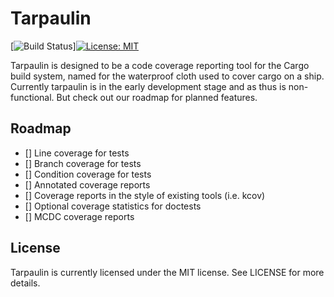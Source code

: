 # Tarpaulin

[![Build Status](https://travis-ci.org/xd009642/tarpaulin.svg?branch=master)][![License: MIT](https://img.shields.io/badge/License-MIT-yellow.svg)](https://opensource.org/licenses/MIT)

Tarpaulin is designed to be a code coverage reporting tool for the Cargo build system, named for the waterproof cloth used to cover cargo on a ship. Currently tarpaulin is in the early development stage and as thus is non-functional. But check out our roadmap for planned features.

## Roadmap

- [] Line coverage for tests
- [] Branch coverage for tests
- [] Condition coverage for tests
- [] Annotated coverage reports
- [] Coverage reports in the style of existing tools (i.e. kcov)
- [] Optional coverage statistics for doctests
- [] MCDC coverage reports

## License

Tarpaulin is currently licensed under the MIT license. See LICENSE for more details.

